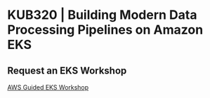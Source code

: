 # KUB320 | Building Modern Data Processing Pipelines on Amazon EKS

## Request an EKS Workshop
[AWS Guided EKS Workshop](https://pages.awscloud.com/NAMER-other-PT-eks-workshop-2024-reg.html?trk=93273282-cba3-45ac-932f-841b45264eee&sc_channel=el)
